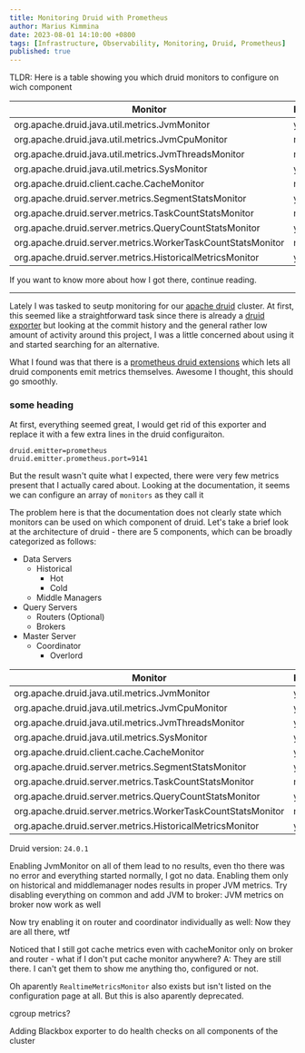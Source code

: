 ```yaml
---
title: Monitoring Druid with Prometheus
author: Marius Kimmina
date: 2023-08-01 14:10:00 +0800
tags: [Infrastructure, Observability, Monitoring, Druid, Prometheus]
published: true
---
```

 
TLDR: Here is a table showing you which druid monitors to configure on wich component 

| Monitor                                                     | Historical | Broker | Router | Coordinator | MiddleManager |
| ----------------------------------------------------------- | ---------- | ------ | ------ | ----------- | ------------- |
| org.apache.druid.java.util.metrics.JvmMonitor               | yes        | yes    | yes    | yes         | yes           |
| org.apache.druid.java.util.metrics.JvmCpuMonitor            | no        | no    | no    | no         | no           |
| org.apache.druid.java.util.metrics.JvmThreadsMonitor        | no        | no    | no    | no         | no           |
| org.apache.druid.java.util.metrics.SysMonitor               | yes        | no     | no     | no          | yes           |
| org.apache.druid.client.cache.CacheMonitor                  | no     | no | no | no      | no        |
| org.apache.druid.server.metrics.SegmentStatsMonitor         | yes        | no     | no     | no          | no            | 
| org.apache.druid.server.metrics.TaskCountStatsMonitor       | no         | yes    | no     | yes         | no            |
| org.apache.druid.server.metrics.QueryCountStatsMonitor      | yes        | yes    | yes    | no          | no            |
| org.apache.druid.server.metrics.WorkerTaskCountStatsMonitor | no         | no     | no     | no          | yes           |
| org.apache.druid.server.metrics.HistoricalMetricsMonitor    | yes        | no    | no     | no          | no            |

If you want to know more about how I got there, continue reading.

---

Lately I was tasked to seutp monitoring for our [apache druid](https://druid.apache.org/) cluster. At first, this seemed like a straightforward task since there is already a [druid exporter](https://github.com/opstree/druid-exporter) but looking at the commit history and the general rather low amount of activity around this project, I was a little concerned about using it and started searching for an alternative. 

What I found was that there is a [prometheus druid extensions](https://druid.apache.org/docs/latest/development/extensions-contrib/prometheus.html) which lets all druid components emit metrics themselves.  Awesome I thought, this should go smoothly.  


### some heading

At first, everything seemed great, I would get rid of this exporter and replace it with a few extra lines in the druid configuraiton.

```
druid.emitter=prometheus
druid.emitter.prometheus.port=9141
```

But the result wasn't quite what I expected, there were very few metrics present that I actually cared about.
Looking at the documentation, it seems we can configure an array of `monitors` as they call it

The problem here is that the documentation does not clearly state which monitors can be used on which component of druid. 
Let's take a brief look at the architecture of druid - there are 5 components, which can be broadly categorized as follows:

* Data Servers
	* Historical
		 * Hot
		 * Cold
	* Middle Managers
* Query Servers
	* Routers (Optional)
	* Brokers
* Master Server
	* Coordinator
		* Overlord





| Monitor                                                     | Historical | Broker | Router | Coordinator | MiddleManager |
| ----------------------------------------------------------- | ---------- | ------ | ------ | ----------- | ------------- |
| org.apache.druid.java.util.metrics.JvmMonitor               | yes        | yes    | yes    | yes         | yes           |
| org.apache.druid.java.util.metrics.JvmCpuMonitor            | yes        | yes    | yes    | yes         | yes           |
| org.apache.druid.java.util.metrics.JvmThreadsMonitor        | yes        | yes    | yes    | yes         | yes           |
| org.apache.druid.java.util.metrics.SysMonitor               | yes        | no     | no     | no          | yes           |
| org.apache.druid.client.cache.CacheMonitor                  | yes/no     | yes/no | yes/no | yes/no      | yes/no        |
| org.apache.druid.server.metrics.SegmentStatsMonitor         | yes        | no     | no     | no          | no            | 
| org.apache.druid.server.metrics.TaskCountStatsMonitor       | no         | yes    | no     | yes         | no            |
| org.apache.druid.server.metrics.QueryCountStatsMonitor      | yes        | yes    | yes    | no          | no            |
| org.apache.druid.server.metrics.WorkerTaskCountStatsMonitor | no         | no     | no     | no          | yes           |
| org.apache.druid.server.metrics.HistoricalMetricsMonitor    | yes        | yes/no    | no     | no          | no            |

Druid version: `24.0.1`

Enabling JvmMonitor on all of them lead to no results, even tho there was no error and everything started normally, I got no data.
Enabling them only on historical and middlemanager nodes results in proper JVM metrics. 
Try disabling everything on common and add JVM to broker: JVM metrics on broker now work as well

Now try enabling it on router and coordinator individually as well: Now they are all there, wtf

Noticed that I still got cache metrics even with cacheMonitor only on broker and router - what if I don't put cache monitor anywhere? A: They are still there. I can't get them to show me anything tho, configured or not.

Oh aparently  `RealtimeMetricsMonitor` also exists but isn't listed on the configuration page at all. But this is also aparently deprecated.

cgroup metrics?


Adding Blackbox exporter to do health checks on all components of the cluster


